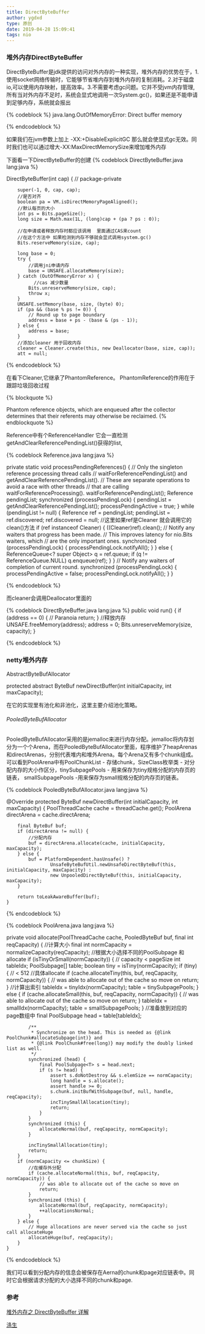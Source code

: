 ```yaml
---
title: DirectByteBuffer
author: ygdxd
type: 原创
date: 2019-04-28 15:09:41
tags: nio
---
```


### 堆外内存DirectByteBuffer
DirectByteBuffer是jdk提供的访问对外内存的一种实现，堆外内存的优势在于，1.使用socket网络传输时，它能够节省堆内存到堆外内存的复制消耗。2.对于磁盘io,可以使用内存映射，提高效率。3.不需要考虑gc问题。它并不受jvm内存管理,所有当对外内存不足时，系统会显式地调用一次System.gc()，如果还是不能申请到足够内存，系统就会报出


{% codeblock %}
java.lang.OutOfMemoryError: Direct buffer memory

{% endcodeblock %}

<!-- more -->

如果我们在jvm参数上加上 -XX:+DisableExplicitGC 那么就会使显式gc无效。同时我们也可以通过增大-XX:MaxDirectMemorySize来增加堆外内存

下面看一下DirectByteBuffer的创建
{% codeblock DirectByteBuffer.java lang:java %}

DirectByteBuffer(int cap) {                   // package-private

        super(-1, 0, cap, cap);
        //是否对齐
        boolean pa = VM.isDirectMemoryPageAligned();
        //默认每页的大小
        int ps = Bits.pageSize();
        long size = Math.max(1L, (long)cap + (pa ? ps : 0));
        
        //在申请或者释放内存时都应该调用  里面通过CAS来count
        //在这个方法中 如果检测到内存不够就会显式调用system.gc()
        Bits.reserveMemory(size, cap);

        long base = 0;
        try {
            //调用jni申请内存
            base = UNSAFE.allocateMemory(size);
        } catch (OutOfMemoryError x) {
        	  //cas 减少数量
            Bits.unreserveMemory(size, cap);
            throw x;
        }
        UNSAFE.setMemory(base, size, (byte) 0);
        if (pa && (base % ps != 0)) {
            // Round up to page boundary
            address = base + ps - (base & (ps - 1));
        } else {
            address = base;
        }
        //添加cleaner 用于回收内存
        cleaner = Cleaner.create(this, new Deallocator(base, size, cap));
        att = null;


{% endcodeblock %}


在看下Cleaner,它继承了PhantomReference。 PhantomReference的作用在于跟踪垃圾回收过程

{% blockquote %}

Phantom reference objects, which are enqueued after the collector determines that their referents may otherwise be reclaimed.
{% endblockquote %}

Reference中有个ReferenceHandler 它会一直检测getAndClearReferencePendingList()获得的list,


{% codeblock Reference.java lang:java %}

private static void processPendingReferences() {
        // Only the singleton reference processing thread calls
        // waitForReferencePendingList() and getAndClearReferencePendingList().
        // These are separate operations to avoid a race with other threads
        // that are calling waitForReferenceProcessing().
        waitForReferencePendingList();
        Reference<Object> pendingList;
        synchronized (processPendingLock) {
            pendingList = getAndClearReferencePendingList();
            processPendingActive = true;
        }
        while (pendingList != null) {
            Reference<Object> ref = pendingList;
            pendingList = ref.discovered;
            ref.discovered = null;
			  //这里如果ref是Cleaner 就会调用它的clean()方法
            if (ref instanceof Cleaner) {
                ((Cleaner)ref).clean();
                // Notify any waiters that progress has been made.
                // This improves latency for nio.Bits waiters, which
                // are the only important ones.
                synchronized (processPendingLock) {
                    processPendingLock.notifyAll();
                }
            } else {
                ReferenceQueue<? super Object> q = ref.queue;
                if (q != ReferenceQueue.NULL) q.enqueue(ref);
            }
        }
        // Notify any waiters of completion of current round.
        synchronized (processPendingLock) {
            processPendingActive = false;
            processPendingLock.notifyAll();
        }
    }


{% endcodeblock %}

而cleaner会调用Deallocator里面的

{% codeblock DirectByteBuffer.java lang:java %}
public void run() {
            if (address == 0) {
                // Paranoia
                return;
            }
            //释放内存
            UNSAFE.freeMemory(address);
            address = 0;
            Bits.unreserveMemory(size, capacity);
        }

{% endcodeblock %}



### netty堆外内存

AbstractByteBufAllocator 

protected abstract ByteBuf newDirectBuffer(int initialCapacity, int maxCapacity);

在它的实现里有池化和非池化，这里主要介绍池化策略。

###### PooledByteBufAllocator

PooledByteBufAllocator采用的是jemalloc来进行内存分配。jemalloc将内存划分为一个个Arena，而在PooledByteBufAllocator里面，程序维护了heapArenas和directArenas，分别代表堆内和堆外Arena。每个Arena又有多个chunk组成。可以看到PoolArena中有PoolChunkList - 存储chunk，SizeClass枚举类 - 对分配内存的大小作区分，tinySubpagePools - 用来保存为tiny规格分配的内存页的链表， smallSubpagePools -用来保存为small规格分配的内存页的链表。

{% codeblock PooledByteBufAllocator.java lang:java %}

@Override
    protected ByteBuf newDirectBuffer(int initialCapacity, int maxCapacity) {
        PoolThreadCache cache = threadCache.get();
        PoolArena<ByteBuffer> directArena = cache.directArena;

        final ByteBuf buf;
        if (directArena != null) {
            //分配内存
            buf = directArena.allocate(cache, initialCapacity, maxCapacity);
        } else {
            buf = PlatformDependent.hasUnsafe() ?
                    UnsafeByteBufUtil.newUnsafeDirectByteBuf(this, initialCapacity, maxCapacity) :
                    new UnpooledDirectByteBuf(this, initialCapacity, maxCapacity);
        }

        return toLeakAwareBuffer(buf);
    }
{% endcodeblock %}




{% codeblock PoolArena.java lang:java %}

private void allocate(PoolThreadCache cache, PooledByteBuf<T> buf, final int reqCapacity) {
        //计算大小 
        final int normCapacity = normalizeCapacity(reqCapacity);
        //根据大小选择不同的PoolSubpage 和 allocate
        if (isTinyOrSmall(normCapacity)) { // capacity < pageSize
            int tableIdx;
            PoolSubpage<T>[] table;
            boolean tiny = isTiny(normCapacity);
            if (tiny) { // < 512
                //具体allocate
                if (cache.allocateTiny(this, buf, reqCapacity, normCapacity)) {
                    // was able to allocate out of the cache so move on
                    return;
                }
                //计算出索引
                tableIdx = tinyIdx(normCapacity);
                table = tinySubpagePools;
            } else {
                if (cache.allocateSmall(this, buf, reqCapacity, normCapacity)) {
                    // was able to allocate out of the cache so move on
                    return;
                }
                tableIdx = smallIdx(normCapacity);
                table = smallSubpagePools;
            }
            //准备放到对应的page数组中
            final PoolSubpage<T> head = table[tableIdx];

            /**
             * Synchronize on the head. This is needed as {@link PoolChunk#allocateSubpage(int)} and
             * {@link PoolChunk#free(long)} may modify the doubly linked list as well.
             */
            synchronized (head) {
                final PoolSubpage<T> s = head.next;
                if (s != head) {
                    assert s.doNotDestroy && s.elemSize == normCapacity;
                    long handle = s.allocate();
                    assert handle >= 0;
                    s.chunk.initBufWithSubpage(buf, null, handle, reqCapacity);
                    incTinySmallAllocation(tiny);
                    return;
                }
            }
            synchronized (this) {
                allocateNormal(buf, reqCapacity, normCapacity);
            }

            incTinySmallAllocation(tiny);
            return;
        }
        if (normCapacity <= chunkSize) {
            //在缓存外分配
            if (cache.allocateNormal(this, buf, reqCapacity, normCapacity)) {
                // was able to allocate out of the cache so move on
                return;
            }
            synchronized (this) {
                allocateNormal(buf, reqCapacity, normCapacity);
                ++allocationsNormal;
            }
        } else {
            // Huge allocations are never served via the cache so just call allocateHuge
            allocateHuge(buf, reqCapacity);
        }
    }


{% endcodeblock %}

我们可以看到分配内存的信息会被保存在Aerna的chunk和page对应链表中。同时它会根据请求分配的大小选择不同的chunk和page.

### 参考

[堆外内存之 DirectByteBuffer 详解](http://www.importnew.com/26334.html)

[涤生](https://www.jianshu.com/p/8e942cd7b572)

